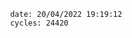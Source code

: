 

                date: 20/04/2022 19:19:12
                cycles: 24420

                         